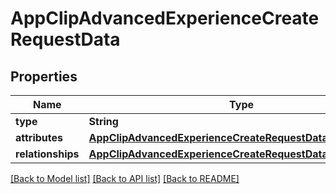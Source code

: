 # AppClipAdvancedExperienceCreateRequestData

## Properties
Name | Type | Description | Notes
------------ | ------------- | ------------- | -------------
**type** | **String** |  | 
**attributes** | [**AppClipAdvancedExperienceCreateRequestDataAttributes**](AppClipAdvancedExperienceCreateRequestDataAttributes.md) |  | 
**relationships** | [**AppClipAdvancedExperienceCreateRequestDataRelationships**](AppClipAdvancedExperienceCreateRequestDataRelationships.md) |  | 

[[Back to Model list]](../README.md#documentation-for-models) [[Back to API list]](../README.md#documentation-for-api-endpoints) [[Back to README]](../README.md)


